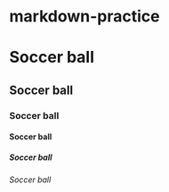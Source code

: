 # markdown-practice
# Soccer ball 
## Soccer ball
### Soccer ball
#### Soccer ball
##### Soccer ball
###### Soccer ball
